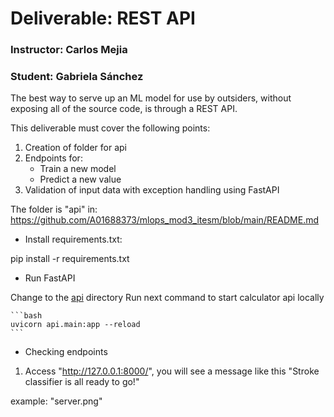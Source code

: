 # Deliverable: REST API

### Instructor: Carlos Mejia
### Student: Gabriela Sánchez

The best way to serve up an ML model for use by outsiders, without exposing all of the source code, is through a REST API.

This deliverable must cover the following points:
1. Creation of folder for api
2. Endpoints for:
   - Train a new model
   - Predict a new value
3. Validation of input data with exception handling using FastAPI

The folder is "api" in: 
https://github.com/A01688373/mlops_mod3_itesm/blob/main/README.md

- Install requirements.txt:

pip install -r requirements.txt

- Run FastAPI

Change to the [api](.) directory
Run next command to start calculator api locally

    ```bash
    uvicorn api.main:app --reload
    ```

- Checking endpoints

1. Access "http://127.0.0.1:8000/", you will see a message like this "Stroke classifier is all ready to go!"

example: "server.png"